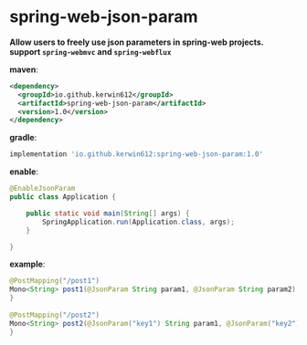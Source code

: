 # spring-web-json-param
  **Allow users to freely use json parameters in spring-web projects.**  
  **support `spring-webmvc` and `spring-webflux`**  
  

**maven**:  
```xml
<dependency>
  <groupId>io.github.kerwin612</groupId>
  <artifactId>spring-web-json-param</artifactId>
  <version>1.0</version>
</dependency>
```  
**gradle**:    
```groovy
implementation 'io.github.kerwin612:spring-web-json-param:1.0'
```   

**enable**:   
```java
@EnableJsonParam
public class Application {

    public static void main(String[] args) {
        SpringApplication.run(Application.class, args);
    }

}
```  


**example**:  
```java
@PostMapping("/post1")
Mono<String> post1(@JsonParam String param1, @JsonParam String param2) {
}  
    
@PostMapping("/post2")
Mono<String> post2(@JsonParam("key1") String param1, @JsonParam("key2") String param2) {
}
```
